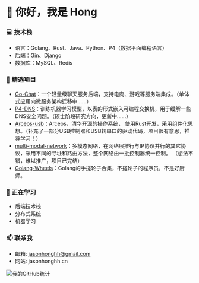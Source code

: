 # 👋 你好，我是 Hong

### 💻 技术栈
- 语言：Golang、Rust、Java、Python、P4（数据平面编程语言）
- 后端：Gin、Django
- 数据库：MySQL、Redis

### 🌟 精选项目
- [Go-Chat](https://github.com/Jasonhonghh/go-chat)：一个轻量级聊天服务后端，支持电商、游戏等服务端集成。（单体式应用向微服务架构迁移中......）
- [P4-DNS](https://github.com/Jasonhonghh/p4dns)：训练机器学习模型，以表的形式嵌入可编程交换机，用于缓解一些DNS安全问题。（硕士阶段研究方向，更新中......）
- [Arceos-usb](https://github.com/arceos-usb/arceos_experiment/tree/usb-camera-base/crates/driver_usb/src/usb/universal_drivers/cdc_drivers)：Arceos，清华开源的操作系统，
  使用Rust开发，采用组件化思想。（补充了一部分USB控制器和USB转串口的驱动代码，项目很有意思，推荐学习！）
- [multi-modal-network](https://github.com/multi-modal-network)：多模态网络，在网络层推行与IP协议并行的其它协议，采用不同的寻址和路由方法，整个网络由一批控制器统一控制。
  （想法不错，难以推广，项目已完结）
- [Golang-Wheels](https://github.com/Jasonhonghh/Golang-Wheels)：Golang的手搓轮子合集，不搓轮子的程序员，不是好厨师。

### 🌱 正在学习
- 后端技术栈
- 分布式系统
- 机器学习

  
### 📫 联系我
- 邮箱: jasonhonghh@gmail.com
- 网站: jasonhonghh.cn

![我的GitHub统计](https://github-readme-stats.vercel.app/api?username=jasonhonghh&show_icons=true)
